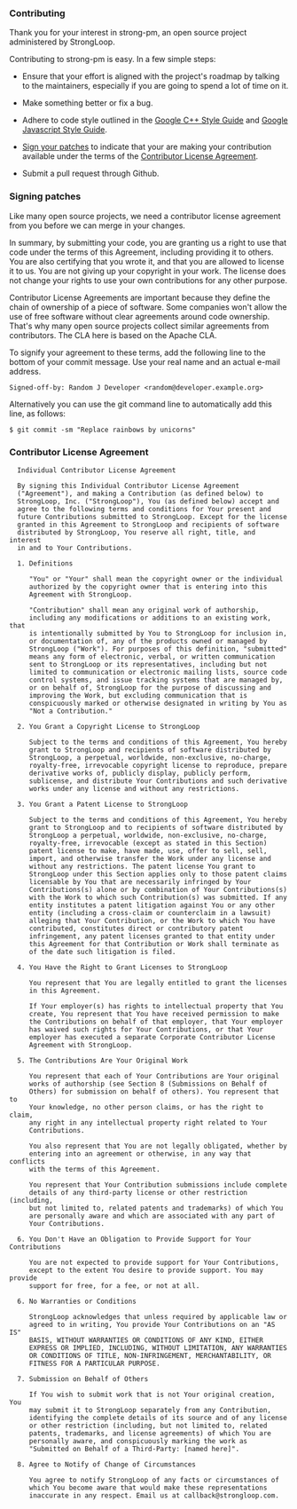 ### Contributing ###

Thank you for your interest in strong-pm, an open source project
administered by StrongLoop.

Contributing to strong-pm is easy. In a few simple steps:

  * Ensure that your effort is aligned with the project's roadmap by
    talking to the maintainers, especially if you are going to spend a
    lot of time on it.

  * Make something better or fix a bug.

  * Adhere to code style outlined in the [Google C++ Style Guide][] and
    [Google Javascript Style Guide][].

  * [Sign your patches](#signing-patches) to indicate that your are
    making your contribution available under the terms of the
    [Contributor License Agreement](#contributor-license-agreement).

  * Submit a pull request through Github.


### Signing patches ###

Like many open source projects, we need a contributor license agreement
from you before we can merge in your changes.

In summary, by submitting your code, you are granting us a right to use
that code under the terms of this Agreement, including providing it to
others. You are also certifying that you wrote it, and that you are
allowed to license it to us. You are not giving up your copyright in
your work. The license does not change your rights to use your own
contributions for any other purpose.

Contributor License Agreements are important because they define the
chain of ownership of a piece of software. Some companies won't allow
the use of free software without clear agreements around code ownership.
That's why many open source projects collect similar agreements from
contributors. The CLA here is based on the Apache CLA.

To signify your agreement to these terms, add the following line to the
bottom of your commit message. Use your real name and an actual e-mail
address.

```
Signed-off-by: Random J Developer <random@developer.example.org>
```

Alternatively you can use the git command line to automatically add this
line, as follows:

```
$ git commit -sm "Replace rainbows by unicorns"
```


### Contributor License Agreement ###

```
  Individual Contributor License Agreement

  By signing this Individual Contributor License Agreement
  ("Agreement"), and making a Contribution (as defined below) to
  StrongLoop, Inc. ("StrongLoop"), You (as defined below) accept and
  agree to the following terms and conditions for Your present and
  future Contributions submitted to StrongLoop. Except for the license
  granted in this Agreement to StrongLoop and recipients of software
  distributed by StrongLoop, You reserve all right, title, and interest
  in and to Your Contributions.

  1. Definitions

     "You" or "Your" shall mean the copyright owner or the individual
     authorized by the copyright owner that is entering into this
     Agreement with StrongLoop.

     "Contribution" shall mean any original work of authorship,
     including any modifications or additions to an existing work, that
     is intentionally submitted by You to StrongLoop for inclusion in,
     or documentation of, any of the products owned or managed by
     StrongLoop ("Work"). For purposes of this definition, "submitted"
     means any form of electronic, verbal, or written communication
     sent to StrongLoop or its representatives, including but not
     limited to communication or electronic mailing lists, source code
     control systems, and issue tracking systems that are managed by,
     or on behalf of, StrongLoop for the purpose of discussing and
     improving the Work, but excluding communication that is
     conspicuously marked or otherwise designated in writing by You as
     "Not a Contribution."

  2. You Grant a Copyright License to StrongLoop

     Subject to the terms and conditions of this Agreement, You hereby
     grant to StrongLoop and recipients of software distributed by
     StrongLoop, a perpetual, worldwide, non-exclusive, no-charge,
     royalty-free, irrevocable copyright license to reproduce, prepare
     derivative works of, publicly display, publicly perform,
     sublicense, and distribute Your Contributions and such derivative
     works under any license and without any restrictions.

  3. You Grant a Patent License to StrongLoop

     Subject to the terms and conditions of this Agreement, You hereby
     grant to StrongLoop and to recipients of software distributed by
     StrongLoop a perpetual, worldwide, non-exclusive, no-charge,
     royalty-free, irrevocable (except as stated in this Section)
     patent license to make, have made, use, offer to sell, sell,
     import, and otherwise transfer the Work under any license and
     without any restrictions. The patent license You grant to
     StrongLoop under this Section applies only to those patent claims
     licensable by You that are necessarily infringed by Your
     Contributions(s) alone or by combination of Your Contributions(s)
     with the Work to which such Contribution(s) was submitted. If any
     entity institutes a patent litigation against You or any other
     entity (including a cross-claim or counterclaim in a lawsuit)
     alleging that Your Contribution, or the Work to which You have
     contributed, constitutes direct or contributory patent
     infringement, any patent licenses granted to that entity under
     this Agreement for that Contribution or Work shall terminate as
     of the date such litigation is filed.

  4. You Have the Right to Grant Licenses to StrongLoop

     You represent that You are legally entitled to grant the licenses
     in this Agreement.

     If Your employer(s) has rights to intellectual property that You
     create, You represent that You have received permission to make
     the Contributions on behalf of that employer, that Your employer
     has waived such rights for Your Contributions, or that Your
     employer has executed a separate Corporate Contributor License
     Agreement with StrongLoop.

  5. The Contributions Are Your Original Work

     You represent that each of Your Contributions are Your original
     works of authorship (see Section 8 (Submissions on Behalf of
     Others) for submission on behalf of others). You represent that to
     Your knowledge, no other person claims, or has the right to claim,
     any right in any intellectual property right related to Your
     Contributions.

     You also represent that You are not legally obligated, whether by
     entering into an agreement or otherwise, in any way that conflicts
     with the terms of this Agreement.

     You represent that Your Contribution submissions include complete
     details of any third-party license or other restriction (including,
     but not limited to, related patents and trademarks) of which You
     are personally aware and which are associated with any part of
     Your Contributions.

  6. You Don't Have an Obligation to Provide Support for Your Contributions

     You are not expected to provide support for Your Contributions,
     except to the extent You desire to provide support. You may provide
     support for free, for a fee, or not at all.

  6. No Warranties or Conditions

     StrongLoop acknowledges that unless required by applicable law or
     agreed to in writing, You provide Your Contributions on an "AS IS"
     BASIS, WITHOUT WARRANTIES OR CONDITIONS OF ANY KIND, EITHER
     EXPRESS OR IMPLIED, INCLUDING, WITHOUT LIMITATION, ANY WARRANTIES
     OR CONDITIONS OF TITLE, NON-INFRINGEMENT, MERCHANTABILITY, OR
     FITNESS FOR A PARTICULAR PURPOSE.

  7. Submission on Behalf of Others

     If You wish to submit work that is not Your original creation, You
     may submit it to StrongLoop separately from any Contribution,
     identifying the complete details of its source and of any license
     or other restriction (including, but not limited to, related
     patents, trademarks, and license agreements) of which You are
     personally aware, and conspicuously marking the work as
     "Submitted on Behalf of a Third-Party: [named here]".

  8. Agree to Notify of Change of Circumstances

     You agree to notify StrongLoop of any facts or circumstances of
     which You become aware that would make these representations
     inaccurate in any respect. Email us at callback@strongloop.com.
```

[Google C++ Style Guide]: https://google-styleguide.googlecode.com/svn/trunk/cppguide.xml
[Google Javascript Style Guide]: https://google-styleguide.googlecode.com/svn/trunk/javascriptguide.xml
